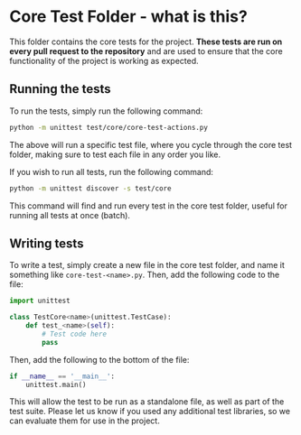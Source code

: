 # Core Test Folder - what is this?

This folder contains the core tests for the project. **These tests are run on every pull request to the repository** and are used to ensure that the core functionality of the project is working as expected.

## Running the tests

To run the tests, simply run the following command:

```bash
python -m unittest test/core/core-test-actions.py
```
The above will run a specific test file, where you cycle through the core test folder, making sure to test each file in any order you like. 

If you wish to run all tests, run the following command:

```bash
python -m unittest discover -s test/core
```

This command will find and run every test in the core test folder, useful for running all tests at once (batch).

## Writing tests

To write a test, simply create a new file in the core test folder, and name it something like `core-test-<name>.py`. Then, add the following code to the file:

```python
import unittest

class TestCore<name>(unittest.TestCase):
    def test_<name>(self):
        # Test code here
        pass
```

Then, add the following to the bottom of the file:

```python
if __name__ == '__main__':
    unittest.main()
```

This will allow the test to be run as a standalone file, as well as part of the test suite. Please let us know if you used any additional test libraries, so we can evaluate them for use in the project.